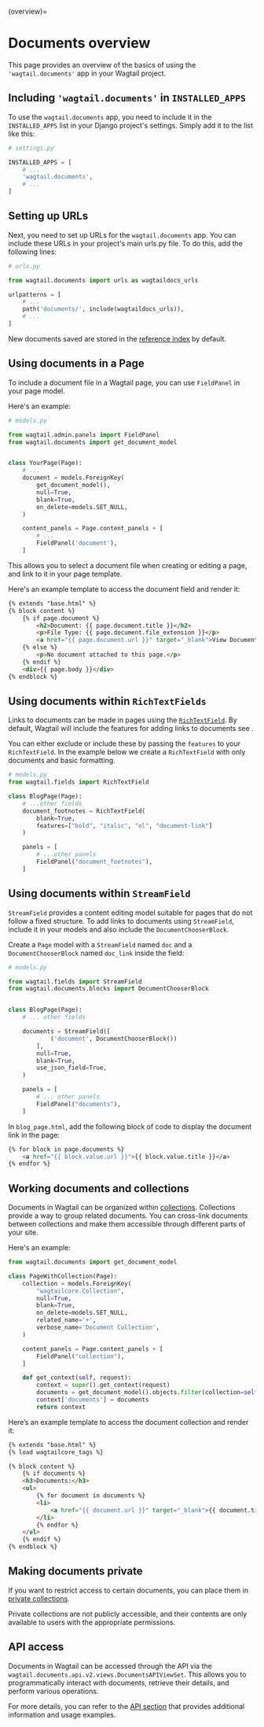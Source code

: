 (overview)=

# Documents overview

This page provides an overview of the basics of using the `'wagtail.documents'` app in your Wagtail project.

## Including `'wagtail.documents'` in `INSTALLED_APPS`

To use the `wagtail.documents` app, you need to include it in the `INSTALLED_APPS` list in your Django project's settings. Simply add it to the list like this:

```python
# settings.py

INSTALLED_APPS = [
    # ...
    'wagtail.documents',
    # ...
]
```

## Setting up URLs

Next, you need to set up URLs for the `wagtail.documents` app. You can include these URLs in your project's main urls.py file. To do this, add the following lines:

```python
# urls.py

from wagtail.documents import urls as wagtaildocs_urls

urlpatterns = [
    # ...
    path('documents/', include(wagtaildocs_urls)),
    # ...
]
```

New documents saved are stored in the [reference index](managing_the_reference_index) by default.

## Using documents in a Page

To include a document file in a Wagtail page, you can use `FieldPanel` in your page model.

Here's an example:

```python
# models.py

from wagtail.admin.panels import FieldPanel
from wagtail.documents import get_document_model


class YourPage(Page):
    # ...
    document = models.ForeignKey(
        get_document_model(),
        null=True,
        blank=True,
        on_delete=models.SET_NULL,
    )

    content_panels = Page.content_panels + [
        # ...
        FieldPanel('document'),
    ]

```

This allows you to select a document file when creating or editing a page, and link to it in your page template.

Here's an example template to access the document field and render it:

```html
{% extends "base.html" %}
{% block content %}
    {% if page.document %}
        <h2>Document: {{ page.document.title }}</h2>
        <p>File Type: {{ page.document.file_extension }}</p>
        <a href="{{ page.document.url }}" target="_blank">View Document</a>
    {% else %}
        <p>No document attached to this page.</p>
    {% endif %}
    <div>{{ page.body }}</div>
{% endblock %}
```

## Using documents within `RichTextFields`

Links to documents can be made in pages using the [`RichTextField`](rich_text_field). By default, Wagtail will include the features for adding links to documents see [](rich_text_features).

You can either exclude or include these by passing the `features` to your `RichTextField`. In the example below we create a `RichTextField` with only documents and basic formatting.

```python
# models.py
from wagtail.fields import RichTextField

class BlogPage(Page):
    # ...other fields
    document_footnotes = RichTextField(
        blank=True,
        features=["bold", "italic", "ol", "document-link"]
    )

    panels = [
        # ...other panels
        FieldPanel("document_footnotes"),
    ]
```

## Using documents within `StreamField`

`StreamField` provides a content editing model suitable for pages that do not follow a fixed structure. To add links to documents using `StreamField`, include it in your models and also include the `DocumentChooserBlock`.

Create a `Page` model with a `StreamField` named `doc` and a `DocumentChooserBlock` named `doc_link` inside the field:

```python
# models.py

from wagtail.fields import StreamField
from wagtail.documents.blocks import DocumentChooserBlock


class BlogPage(Page):
    # ... other fields

    documents = StreamField([
            ('document', DocumentChooserBlock())
        ],
        null=True,
        blank=True,
        use_json_field=True,
    )

    panels = [
        # ... other panels
        FieldPanel("documents"),
    ]
```

In `blog_page.html`, add the following block of code to display the document link in the page:

```html
{% for block in page.documents %}
    <a href="{{ block.value.url }}">{{ block.value.title }}</a>
{% endfor %}
```

## Working documents and collections

Documents in Wagtail can be organized within [collections](https://docs.wagtail.org/en/v4.0/editor_manual/documents_images_snippets/collections.html). Collections provide a way to group related documents. You can cross-link documents between collections and make them accessible through different parts of your site.

Here's an example:

```python
from wagtail.documents import get_document_model

class PageWithCollection(Page):
    collection = models.ForeignKey(
        "wagtailcore.Collection",
        null=True,
        blank=True,
        on_delete=models.SET_NULL,
        related_name='+',
        verbose_name='Document Collection',
    )

    content_panels = Page.content_panels + [
        FieldPanel("collection"),
    ]

    def get_context(self, request):
        context = super().get_context(request)
        documents = get_document_model().objects.filter(collection=self.collection)
        context['documents'] = documents
        return context

```

Here’s an example template to access the document collection and render it:

```html
{% extends "base.html" %}
{% load wagtailcore_tags %}

{% block content %}
    {% if documents %}
    <h3>Documents:</h3>
    <ul>
        {% for document in documents %}
        <li>
            <a href="{{ document.url }}" target="_blank">{{ document.title }}</a>
        </li>
        {% endfor %}
    </ul>
    {% endif %}
{% endblock %}
```

## Making documents private

If you want to restrict access to certain documents, you can place them in [private collections](https://guide.wagtail.org/en-latest/how-to-guides/manage-collections/#privacy-settings).

Private collections are not publicly accessible, and their contents are only available to users with the appropriate permissions.

## API access

Documents in Wagtail can be accessed through the API via the `wagtail.documents.api.v2.views.DocumentsAPIViewSet`. This allows you to programmatically interact with documents, retrieve their details, and perform various operations.

For more details, you can refer to the [API section](api_v2_configure_endpoints) that provides additional information and usage examples.
